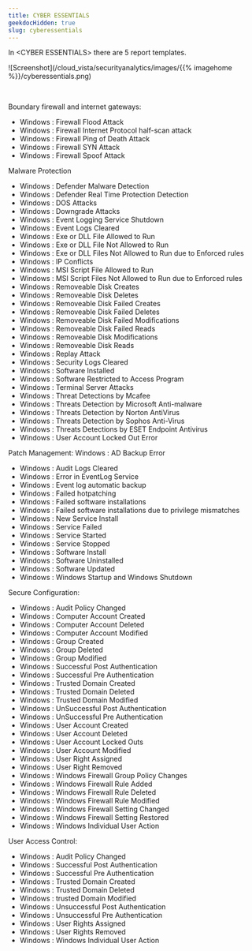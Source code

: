 ```yaml
---
title: CYBER ESSENTIALS
geekdocHidden: true
slug: cyberessentials
---
```


In \<CYBER ESSENTIALS> there are 5 report templates.

![Screenshot](/cloud_vista/securityanalytics/images/{{% imagehome %}}/cyberessentials.png)

&nbsp;

Boundary firewall and internet gateways:
* Windows : Firewall Flood Attack
* Windows : Firewall Internet Protocol half-scan attack
* Windows : Firewall Ping of Death Attack
* Windows : Firewall SYN Attack
* Windows : Firewall Spoof Attack

Malware Protection
* Windows : Defender Malware Detection
* Windows : Defender Real Time Protection Detection
* Windows : DOS Attacks
* Windows : Downgrade Attacks
* Windows : Event Logging Service Shutdown
* Windows : Event Logs Cleared
* Windows : Exe or DLL File Allowed to Run
* Windows : Exe or DLL File Not Allowed to Run
* Windows : Exe or DLL Files Not Allowed to Run due to Enforced rules
* Windows : IP Conflicts
* Windows : MSI Script File Allowed to Run
* Windows : MSI Script Files Not Allowed to Run due to Enforced rules
* Windows : Removeable Disk Creates
* Windows : Removeable Disk Deletes
* Windows : Removeable Disk Failed Creates
* Windows : Removeable Disk Failed Deletes
* Windows : Removeable Disk Failed Modifications
* Windows : Removeable Disk Failed Reads
* Windows : Removeable Disk Modifications
* Windows : Removeable Disk Reads
* Windows : Replay Attack
* Windows : Security Logs Cleared
* Windows : Software Installed
* Windows : Software Restricted to Access Program
* Windows : Terminal Server Attacks
* Windows : Threat Detections by Mcafee
* Windows : Threats Detection by Microsoft Anti-malware
* Windows : Threats Detection by Norton AntiVirus
* Windows : Threats Detection by Sophos Anti-Virus
* Windows : Threats Detections by ESET Endpoint Antivirus
* Windows : User Account Locked Out Error

Patch Management:
Windows : AD Backup Error
* Windows : Audit Logs Cleared
* Windows : Error in EventLog Service
* Windows : Event log automatic backup
* Windows : Failed hotpatching
* Windows : Failed software installations
* Windows : Failed software installations due to privilege mismatches
* Windows : New Service Install
* Windows : Service Failed
* Windows : Service Started
* Windows : Service Stopped
* Windows : Software Install
* Windows : Software Uninstalled
* Windows : Software Updated
* Windows : Windows Startup and Windows Shutdown

Secure Configuration:
* Windows : Audit Policy Changed
* Windows : Computer Account Created
* Windows : Computer Account Deleted
* Windows : Computer Account Modified
* Windows : Group Created
* Windows : Group Deleted
* Windows : Group Modified
* Windows : Successful Post Authentication
* Windows : Successful Pre Authentication
* Windows : Trusted Domain Created
* Windows : Trusted Domain Deleted
* Windows : Trusted Domain Modified
* Windows : UnSuccessful Post Authentication
* Windows : UnSuccessful Pre Authentication
* Windows : User Account Created
* Windows : User Account Deleted
* Windows : User Account Locked Outs
* Windows : User Account Modified
* Windows : User Right Assigned
* Windows : User Right Removed
* Windows : Windows Firewall Group Policy Changes
* Windows : Windows Firewall Rule Added
* Windows : Windows Firewall Rule Deleted
* Windows : Windows Firewall Rule Modified
* Windows : Windows Firewall Setting Changed
* Windows : Windows Firewall Setting Restored
* Windows : Windows Individual User Action

User Access Control:
* Windows : Audit Policy Changed
* Windows : Successful Post Authentication
* Windows : Successful Pre Authentication
* Windows : Trusted Domain Created
* Windows : Trusted Domain Deleted
* Windows : trusted Domain Modified
* Windows : Unsuccessful Post Authentication
* Windows : Unsuccessful Pre Authentication
* Windows : User Rights Assigned
* Windows : User Rights Removed
* Windows : Windows Individual User Action


